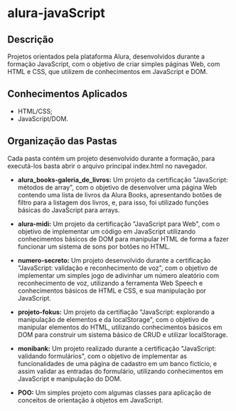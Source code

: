# alura-javaScript

## Descrição

Projetos orientados pela plataforma Alura, desenvolvidos durante a formação JavaScript, com o objetivo de criar simples páginas Web, com HTML e CSS, que utilizem de conhecimentos em JavaScript e DOM.

## Conhecimentos Aplicados
- HTML/CSS;
- JavaScript/DOM.

## Organização das Pastas

Cada pasta contém um projeto desenvolvido durante a formação, para executá-los basta abrir o arquivo principal index.html no navegador.

- **alura_books-galeria_de_livros:** Um projeto da certificação "JavaScript: métodos de array", com o objetivo de desenvolver uma página Web contendo uma lista de livros da Alura Books, apresentando botões de filtro para a listagem dos livros, e, para isso, foi utilizado funções básicas do JavaScript para arrays.

- **alura-midi:** Um projeto da certificação "JavaScript para Web", com o objetivo de implementar um código em JavaScript utilizando conhecimentos básicos de DOM para manipular HTML de forma a fazer funcionar um sistema de sons por botões no HTML.

- **numero-secreto:** Um projeto desenvolvido durante a certificação "JavaScript: validação e reconhecimento de voz", com o objetivo de implementar um simples jogo de adivinhar um número aleatório com reconhecimento de voz, utilizando a ferramenta Web Speech e conhecimentos básicos de HTML e CSS, e sua manipulação por JavaScript.

- **projeto-fokus:** Um projeto da certifiação "JavaScript: explorando a manipulação de elementos e da localStorage", com o objetivo de manipular elementos do HTML, utilizando conhecimentos básicos em DOM para construir um sistema básico de CRUD e utilizar localStorage.

- **monibank:** Um projeto realizado durante a certificação "JavaScript: validando formulários", com o objetivo de implementar as funcionalidades de uma página de cadastro em um banco fictício, e assim validar as entradas do formulário, utilizando conhecimentos em JavaScript e manipulação do DOM.

- **POO:** Um simples projeto com algumas classes para aplicação de conceitos de orientação à objetos em JavaScript.
